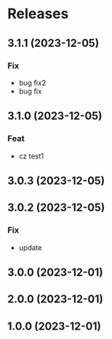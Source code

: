 # Releases

## 3.1.1 (2023-12-05)

### Fix

- bug fix2
- bug fix

## 3.1.0 (2023-12-05)

### Feat

- cz test1

## 3.0.3 (2023-12-05)

## 3.0.2 (2023-12-05)

### Fix

- update

## 3.0.0 (2023-12-01)

## 2.0.0 (2023-12-01)

## 1.0.0 (2023-12-01)
